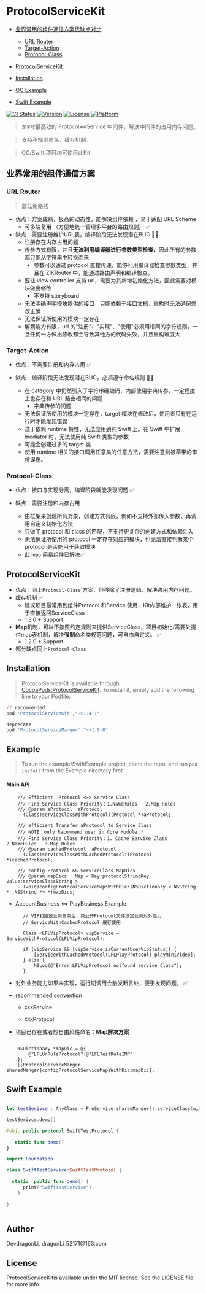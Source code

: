 # ProtocolServiceKit

-  [业界常用的组件通信方案优缺点对比](#业界常用的组件通信方案)
    -  [URL Router](#url-router)
    -  [Target-Action](#target-action)
    -  [Protocol-Class](#protocol-class)

-  [ProtocolServiceKit](#protocolservicekit)

-  [Installation](#installation)

-  [OC Example](#OCExample)

-  [Swift Example](#swift示例)


[![CI
Status](https://img.shields.io/travis/DevdragonLi/ProtocolServiceKit.svg?style=flat)](https://travis-ci.org/DevdragonLi/ProtocolServiceKit)
[![Version](https://img.shields.io/cocoapods/v/ProtocolServiceKit.svg?style=flat)](https://cocoapods.org/pods/ProtocolServiceKit)
[![License](https://img.shields.io/cocoapods/l/ProtocolServiceKit.svg?style=flat)](https://cocoapods.org/pods/ProtocolServiceKit)
[![Platform](https://img.shields.io/cocoapods/p/ProtocolServiceKit.svg?style=flat)](https://cocoapods.org/pods/ProtocolServiceKit)

> `东半球`最高效的 Protocol\<=\>Service
> 中间件，解决中间件的占用内存问题。

> 支持不规则命名，缓存机制。

> OC/Swift 项目均可使用此Kit

## 业界常用的组件通信方案

### URL Router

> 蘑菇街路线

-   优点：方案成熟，极高的动态性，能解决组件依赖 ，易于适配 URL Scheme
    -   可多端复用 （方便地统一管理多平台的路由规则） ✅
-   缺点：需要注册维护URL表，编译阶段无法发现潜在BUG 🙅‍♂️
    -   注册存在内存占用问题
    -   传参方式有限，并且**无法利用编译器进行参数类型检查**，因此所有的参数都只能从字符串中转换而来
        -   参数可以通过 protocol
            直接传递，能够利用编译器检查参数类型，并且在 ZIKRouter
            中，能通过路由声明和编译检查。
    -   要让 view controller 支持
        url，需要为其新增初始化方法，因此需要对模块做出修改
        -   不支持 storyboard
    -   无法明确声明模块提供的接口，只能依赖于接口文档，重构时无法确保修改正确
    -   无法保证所使用的模块一定存在
    -   解耦能力有限，url
        的"注册"、"实现"、"使用"必须用相同的字符规则，一旦任何一方做出修改都会导致其他方的代码失效，并且重构难度大

### Target-Action

-   优点：不需要注册和内存占用 ✅

-   缺点：编译阶段无法发现潜在BUG，必须遵守命名规则 🙅‍♂️

    -   在 category
        中仍然引入了字符串硬编码，内部使用字典传参，一定程度上也存在和
        URL 路由相同的问题
        -   字典传参的问题
    -   无法保证所使用的模块一定存在，target
        模块在修改后，使用者只有在运行时才能发现错误
    -   过于依赖 runtime 特性，无法应用到纯 Swift 上。在 Swift 中扩展
        mediator 时，无法使用纯 Swift 类型的参数
    -   可能会创建过多的 target 类
    -   使用 runtime
        相关的接口调用任意类的任意方法，需要注意别被苹果的审核误伤。

### Protocol-Class

-   优点：接口与实现分离，编译阶段就能发现问题 ✅

-   缺点：需要注册和内存占用

    -   由框架来创建所有对象，创建方式有限，例如不支持外部传入参数，再调用自定义初始化方法
    -   只做了 protocol 和 class
        的匹配，不支持更复杂的创建方式和依赖注入
    -   无法保证所使用的 protocol 一定存在对应的模块，也无法直接判断某个
        protocol 是否能用于获取模块
    -   此`repo` 简易组件已解决✅

## ProtocolServiceKit

-   优点：同上`Protocol-Class`
    方案，但移除了注册逻辑，解决占用内存问题。
-   缓存机制 ✅
    -   建议项目最常用到组件Protocol 和Service
        使用，Kit内部维护一张表，用于直接返回ServiceClass
    -   1.3.0 + Support
-   **Map**机制，可以不按照约定规则来提供ServiceClass，项目初始化/需要处提供map表机制，解决**强制**命名类规范问题，可自由自定义。
    ✅
    -   1.2.0 + Support
-   部分缺点同上`Protocol-Class`

## Installation

> ProtocolServiceKit is available through [CocoaPods:ProtocolServiceKit](https://cocoapods.org/pods/ProtocolServiceKit). To install it, simply add the following line to your Podfile:

``` ruby
// recommended
pod 'ProtocolServiceKit',"~>1.4.1"

deprecate
pod 'ProtocolServiceManger',"~>1.0.0"

```

## Example

> To run the example/SwiftExample project, clone the repo, and run `pod install` from the Example directory first.

####  Main API

```
    /// Efficient  Protocol <=> Service Class
    /// Find Service Class Priority：1.NameRules   2.Map Rules
    /// @param aProtocol  aProtocol
    - (Class)serviceClassWithProtocol:(Protocol *)aProtocol;

    /// efficient Transfer aProtocol to Service Class
    /// NOTE：only Recommend user in Core Module ！
    /// Find Service Class Priority：1. Cache Service Class 2.NameRules   3.Map Rules
    /// @param cachedProtocol  aProtocol
    - (Class)serviceClassWithCachedProtocol:(Protocol *)cachedProtocol;

    /// config Protocol && ServiceClass MapDics
    /// @param mapDics   Map < Key:protocolStringKey Value:serviceClassString >
    - (void)configProtocolServiceMapsWithDic:(NSDictionary < NSString * ,NSString *> *)mapDics;

```

-  AccountBusiness <=> PlayBusiness Example 

```
      // VIP和播放业务复杂后，只公开Protocol文件决定业务对外能力
      // ServiceWithCachedProtocol 缓存使用
      
      Class <LFLVipProtocol> vipService = ServiceWithProtocol(LFLVipProtocol);
      
      if (vipService && [vipService isCurrentUserVipStatus]) {
          [ServiceWithCachedProtocol(LFLPlayProtocol) playMiniVideo];
      } else {
          NSLog(@"Error:LFLVipProtocol notfound service Class");
      }
```

-  对外业务能力如果未实现，运行期调用会触发断言处，便于发现问题。 ✅

-  recommended convention

    -   `XXX`Service

    -   `XXX`Protocol

-  项目已存在或者想自由风格命名：**Map解决方案**

```

    NSDictionary *mapDic = @{
        @"LFLUnRuleProtocol":@"LFLTestRuleIMP"
    };
    [[ProtocolServiceManger sharedManger]configProtocolServiceMapsWithDic:mapDic];

```

## Swift Example  

``` Swift 

let testSerivce : AnyClass = ProService.sharedManger().serviceClass(with:SwiftTestProtocol.self)

testSerivce.demo()

@objc public protocol SwiftTestProtocol {
    
   static func demo()
}

import Foundation

class SwiftTestService:SwiftTestProtocol {
    
  static  public func demo() {
      print("SwiftTestService")
    }
    
}



```

Author
------

DevdragonLi, dragonLi_52171\@163.com

License
-------

ProtocolServiceKitis available under the MIT license. See the LICENSE
file for more info.
